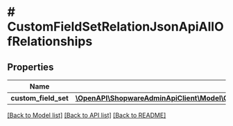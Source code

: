 # # CustomFieldSetRelationJsonApiAllOfRelationships

## Properties

Name | Type | Description | Notes
------------ | ------------- | ------------- | -------------
**custom_field_set** | [**\OpenAPI\ShopwareAdminApiClient\Model\CustomFieldSetRelationJsonApiAllOfRelationshipsCustomFieldSet**](CustomFieldSetRelationJsonApiAllOfRelationshipsCustomFieldSet.md) |  | [optional]

[[Back to Model list]](../../README.md#models) [[Back to API list]](../../README.md#endpoints) [[Back to README]](../../README.md)

